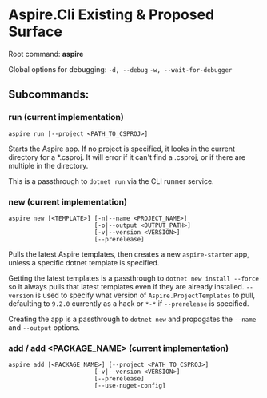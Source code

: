 # Aspire.Cli Existing & Proposed Surface

Root command: **aspire**

Global options for debugging:
`-d, --debug`
`-w, --wait-for-debugger`

## Subcommands:

### run (current implementation)

```cli
aspire run [--project <PATH_TO_CSPROJ>]
```
Starts the Aspire app. If no project is specified, it looks in the current directory for a *.csproj. It will error if it can't find a .csproj, or if there are multiple in the directory.

This is a passthrough to `dotnet run` via the CLI runner service.

### new (current implementation)

```cli
aspire new [<TEMPLATE>] [-n|--name <PROJECT_NAME>]
                        [-o|--output <OUTPUT_PATH>]
                        [-v|--version <VERSION>]
                        [--prerelease]
```

Pulls the latest Aspire templates, then creates a new `aspire-starter` app, unless a specific dotnet template is specified.

Getting the latest templates is a passthrough to `dotnet new install --force` so it always pulls that latest templates even if they are already installed. `--version` is used to specify what version of `Aspire.ProjectTemplates` to pull, defaulting to `9.2.0` currently as a hack or `*-*` if `--prerelease` is specified.

Creating the app is a passthrough to `dotnet new` and propogates the `--name` and `--output` options.

###  add / add <PACKAGE_NAME> (current implementation)

```cli
aspire add [<PACKAGE_NAME>] [--project <PATH_TO_CSPROJ>]
                        [-v|--version <VERSION>]
                        [--prerelease]
                        [--use-nuget-config]
```